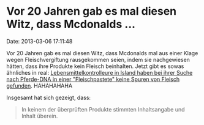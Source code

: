 Vor 20 Jahren gab es mal diesen Witz, dass Mcdonalds \...
=========================================================

Date: 2013-03-06 17:11:48

Vor 20 Jahren gab es mal diesen Witz, dass Mcdonalds mal aus einer Klage
wegen Fleischvergiftung rausgekommen seien, indem sie nachgewiesen
hätten, dass ihre Produkte kein Fleisch beinhalten. Jetzt gibt es sowas
ähnliches in real: [Lebensmittelkontrolleure in Island haben bei ihrer
Suche nach Pferde-DNA in einer \"Fleischpastete\" keine Spuren von
Fleisch gefunden](http://ml.spiegel.de/article.do?id=887253). HAHAHAHAHA

Insgesamt hat sich gezeigt, dass:

> In keinem der überprüften Produkte stimmten Inhaltsangabe und Inhalt
> überein.
